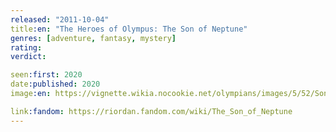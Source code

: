 ```yaml
---
released: "2011-10-04"
title:en: "The Heroes of Olympus: The Son of Neptune"
genres: [adventure, fantasy, mystery]
rating:
verdict:

seen:first: 2020
date:published: 2020
image:en: https://vignette.wikia.nocookie.net/olympians/images/5/52/Son_of_Neptune_Final_Cover.jpg/revision/latest?cb=20110616135105

link:fandom: https://riordan.fandom.com/wiki/The_Son_of_Neptune
---
```

